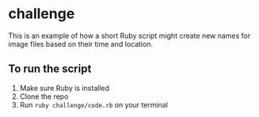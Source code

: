 # challenge

This is an example of how a short Ruby script might create new names for image files based on their time and location.

## To run the script

1. Make sure Ruby is installed
2. Clone the repo
3. Run `ruby challenge/code.rb` on your terminal
